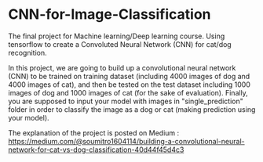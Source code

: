# CNN-for-Image-Classification
The final project for Machine learning/Deep learning course. Using tensorflow to create a Convoluted Neural Network (CNN) for cat/dog recognition.

In this project, we are going to build up a convolutional neural network (CNN) to be trained on training dataset (including 4000 images of 
dog and 4000 images of cat), and then be tested on the test dataset including 1000 images of dog and 1000 images of cat (for the sake of 
evaluation). Finally, you are supposed to input your model with images in "single_prediction" folder in order to classify the image as 
a dog or cat (making prediction using your model). 

The explanation of the project is posted on Medium : https://medium.com/@soumitro1604114/building-a-convolutional-neural-network-for-cat-vs-dog-classification-40d44f45d4c3
